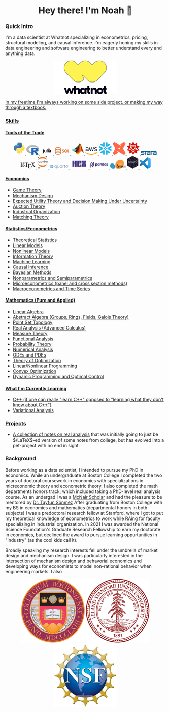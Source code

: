 <h1 align="center"> Hey there! I'm Noah 👋 </h1>

### Quick Intro 

I'm a data scientist at Whatnot specializing in econometrics, pricing, structural modeling, and causal inference. I'm eagerly honing my skills in data engineering and software engineering to better understand every and anything data.  

<p align="center"> 
  <a href="https://www.whatnot.com/">
    <img title="Whatnot" alt="Whatnot" src="assets/wn_Logo.jpg" width=200 />
</p>

In my freetime I'm always working on some side project, or making my way through a textbook.

### Skills 

#### Tools of the Trade
  
<p align="center"> 
  <a href="https://www.python.org/">
    <img title="Python" alt="Python" src="assets/python.png" width=35 />
  <a href="https://www.r-project.org/">
    <img title="R" alt="R" src="assets/r.png" width=40 />
  <a href="https://julialang.org/">
    <img title="Julia" alt="Julia" src="assets/julia.png" width=40 />
    <img title="SQL" alt="SQL" src="assets/sql.png" width=50 />
  <a href="https://www.mathworks.com/products/matlab.html">
    <img title="MATLAB" alt="MATLAB" src="assets/matlab.png" width=40 />
  <a href="https://aws.amazon.com/">
    <img title="AWS" alt="AWS" src="assets/aws.png" width=40 />
  <a href="https://www.snowflake.com/en/">
    <img title="snowflake" alt="snowflake" src="assets/snowflake.png" width=40 />
  <a href="https://www.getdbt.com/">
    <img title="dbt" alt="dbt" src="assets/dbt.png" width=40 />
  <a href="https://www.wolfram.com/mathematica/">
    <img title="Mathematica" alt="Mathematica" src="assets/mathematica.png" width=40 />
   <a href="https://www.stata.com/">
    <img title="Stata" alt="Stata" src="assets/stata_logo.png" width=50 />
  <a href="https://www.latex-project.org/">
    <img title="LaTeX" alt="LaTeX" src="assets/latex.png" width=50 />
  <a href="https://jupyter.org/">
    <img title="Jupyter" alt="Jupyter" src="assets/jupyter.png" width=35 />
  <a href="https://quarto.org/">
    <img title="Quarto" alt="Quarto" src="assets/quarto.png" width=60 />
  <a href="https://hex.tech/">
    <img title="hex" alt="hex" src="assets/hex.png" width=60 />
  <a href="https://pandas.pydata.org/">
    <img title="pandas" alt="pandas" src="assets/pandas.png" width=60 />
  <a href="https://scikit-learn.org/stable/">
    <img title="scikit-learn" alt="scikit-learn" src="assets/scikit_learn.png" width=50 />
  <a href="https://www.tidyverse.org/">
    <img title="tidyverse" alt="tidyverse" src="assets/tidyverse.png" width=35 />
  <a href="https://code.visualstudio.com/">
    <img title="vscode" alt="vscode" src="assets/vscode.png" width=35 />
    
</p>

#### Economics

- Game Theory
- Mechanism Design
- Expected Utility Theory and Decision Making Under Uncertainty
- Auction Theory
- Industrial Organization
- Matching Theory

#### Statistics/Econometrics   
    
- Theoretical Statistics
- Linear Models
- Nonlinear Models
- Information Theory
- Machine Learning
- Causal Inference
- Bayesian Methods
- Nonparametrics and Semiparametrics
- Microeconometrics (panel and cross section methods)
- Macroeconometrics and Time Series

#### Mathematics (Pure and Applied)
    
- Linear Algebra 
- Abstract Algebra (Groups, Rings, Fields, Galois Theory)
- Point Set Topology
- Real Analysis (Advanced Calculus)
- Measure Theory
- Functional Analysis
- Probability Theory
- Numerical Analysis
- ODEs and PDEs
- Theory of Optimization
- Linear/Nonlinear Programming
- Convex Optimization
- Dynamic Programming and Optimal Control

#### What I'm Currently Learning
    
- C++ (if one can really "learn C++" opposed to "learning what they don't know about C++") 
- Variational Analysis
    
    
### Projects

- A collection of notes on [real analysis](https://github.com/noahjussila/analysis_notes/blob/master/Analysis%20Notes.pdf) that was initially going to just be $\LaTeX$-ed version of some notes from college, but has evolved into a pet-project with no end in sight.

### Background

Before working as a data scientist, I intended to pursue my PhD in economics. While an undergraduate at Boston College I completed the two years of doctoral coursework in economics with specializations in micreconomic theory and econometric theory. I also completed the math departments honors track, which included taking a PhD-level real analysis course. As an undergad I was a [McNair Scholar](https://mcnairscholars.com/) and had the pleasure to be mentored by [Dr. Tayfun Sönmez](https://www.tayfunsonmez.net/) After graduating from Boston College with my BS in economics and mathematics (departmental honors in both subjects) I was a predoctoral research fellow at Stanford, where I got to put my theoretical knowledge of econometrics to work while RAing for faculty specializing in industrial organization. In 2021 I was awarded the National Science Foundation's Graduate Research Fellowship to earn my doctorate in economics, but declined the award to pursue learning oppurtunities in "industry" (as the cool kids call it).
    
Broadly speaking my research interests fell under the umbrella of market design and mechanism design. I was particularly interested in the intersection of mechanism design and behavorial economics and developing ways for economists to model non-rational behavior when engineering markets. I also

<p align="center"> 
  <img title="BC" alt="BC" src="assets/Boston_College_seal.svg.png" width=200 />
  <img title="Stanford" alt="Stanford" src="assets/Stanford_University_seal_2003.svg.png" width=200 />
  <img title="NSF" alt="NSF" src="assets/NSF_logo.png" width=200 />
</p>

<!--
**noahjussila/noahjussila** is a ✨ _special_ ✨ repository because its `README.md` (this file) appears on your GitHub profile.

Here are some ideas to get you started:

- 🔭 I’m currently working on ...
- 🌱 I’m currently learning ...
- 👯 I’m looking to collaborate on ...
- 🤔 I’m looking for help with ...
- 💬 Ask me about ...
- 📫 How to reach me: ...
- 😄 Pronouns: ...
- ⚡ Fun fact: ...
-->
